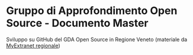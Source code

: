 # Gruppo di Approfondimento Open Source - Documento Master
Sviluppo su GitHub del GDA Open Source in Regione Veneto (materiale da [MyExtranet regionale](http://myextranet.regione.veneto.it/web/guest/prodotti/scheda-prodotto/wikivenetopa/-/wiki/WikiVenetoPa/GDA+Open+Source+-+Documento+Master))
